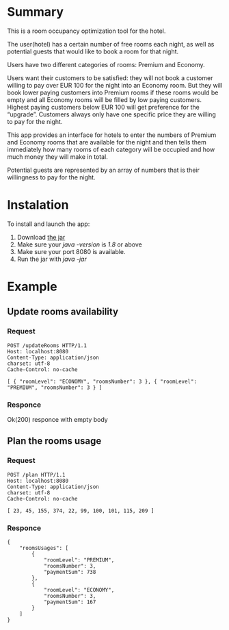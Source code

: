 # Summary
This is a room occupancy optimization tool for the hotel.

The user(hotel) has a certain number of free rooms each night, as well as potential guests that would like to book a room for that night.

Users have two different categories of rooms: Premium and Economy. 

Users want their customers to be satisfied: they will not book a customer willing to pay over EUR 100 for the night into an Economy room. But they will book lower paying customers into Premium rooms if these rooms would be empty and all Economy rooms will be filled by low paying customers. Highest paying customers below EUR 100 will get preference for the “upgrade”. Customers always only have one specific price they are willing to pay for the night.

This app provides an interface for hotels to enter the numbers of Premium and Economy rooms that are available for the night and then tells them immediately how many rooms of each category will be occupied and how much money they will make in total. 

Potential guests are represented by an array of numbers that is their willingness to pay for the night.

# Instalation
To install and launch the app:
1. Download [the jar](https://github.com/shtykh/room-planner/blob/master/bin/room-planner-1.0.0.jar)
2. Make sure your _java -version_ is _1.8_ or above
3. Make sure your port 8080 is available.
3. Run the jar with _java -jar_
# Example
## Update rooms availability
### Request
```
POST /updateRooms HTTP/1.1
Host: localhost:8080
Content-Type: application/json
charset: utf-8
Cache-Control: no-cache

[ { "roomLevel": "ECONOMY", "roomsNumber": 3 }, { "roomLevel": "PREMIUM", "roomsNumber": 3 } ]
```
### Responce
Ok(200) responce with empty body
## Plan the rooms usage
### Request
```
POST /plan HTTP/1.1
Host: localhost:8080
Content-Type: application/json
charset: utf-8
Cache-Control: no-cache

[ 23, 45, 155, 374, 22, 99, 100, 101, 115, 209 ]
```
### Responce 
```
{
    "roomsUsages": [
        {
            "roomLevel": "PREMIUM",
            "roomsNumber": 3,
            "paymentSum": 738
        },
        {
            "roomLevel": "ECONOMY",
            "roomsNumber": 3,
            "paymentSum": 167
        }
    ]
}
```
